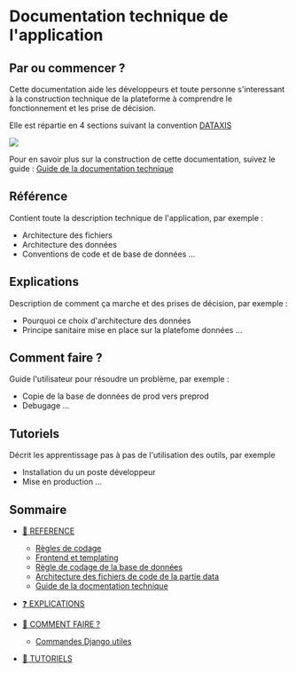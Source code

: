 # Documentation technique de l'application

## Par ou commencer ?

Cette documentation aide les développeurs et toute personne s'interessant à la construction technique de la plateforme à comprendre le fonctionnement et les prise de décision.

Elle est répartie en 4 sections suivant la convention [DATAXIS](https://diataxis.fr)

![](https://diataxis.fr/_images/diataxis.png)

Pour en savoir plus sur la construction de cette documentation, suivez le guide : [Guide de la documentation technique](./reference/100-documentation-technique.md)

## Référence

Contient toute la description technique de l'application, par exemple :

- Architecture des fichiers
- Architecture des données
- Conventions de code et de base de données
…

## Explications

Description de comment ça marche et des prises de décision, par exemple :

- Pourquoi ce choix d'architecture des données
- Principe sanitaire mise en place sur la platefome données
…

## Comment faire ?

Guide l'utilisateur pour résoudre un problème, par exemple :

- Copie de la base de données de prod vers preprod
- Debugage
…

## Tutoriels

Décrit les apprentissage pas à pas de l'utilisation des outils, par exemple

- Installation du un poste développeur
- Mise en production
…

## Sommaire

- [🧐 REFERENCE](./reference/README.md)
  - [Règles de codage](./reference/101-coding-guidelines.md)
  - [Frontend et templating](./reference/201-frontend.md)
  - [Règle de codage de la base de données](./reference/301-db-guidelines.md)
  - [Architecture des fichiers de code de la partie data](./reference/302-organisations-des-fichiers-data.md)
  - [Guide de la docmentation technique](./reference/901-documentation-technique.md)

- [❓ EXPLICATIONS](./explications/README.md)

- [🤔 COMMENT FAIRE ?](./comment-faire/README.md)
  - [Commandes Django utiles](./comment-faire/101-commandes-django.md)

- [🙌 TUTORIELS](./tutoriels/README.md)
